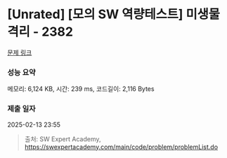 # [Unrated] [모의 SW 역량테스트] 미생물 격리 - 2382 

[문제 링크](https://swexpertacademy.com/main/code/problem/problemDetail.do?contestProbId=AV597vbqAH0DFAVl) 

### 성능 요약

메모리: 6,124 KB, 시간: 239 ms, 코드길이: 2,116 Bytes

### 제출 일자

2025-02-13 23:55



> 출처: SW Expert Academy, https://swexpertacademy.com/main/code/problem/problemList.do
